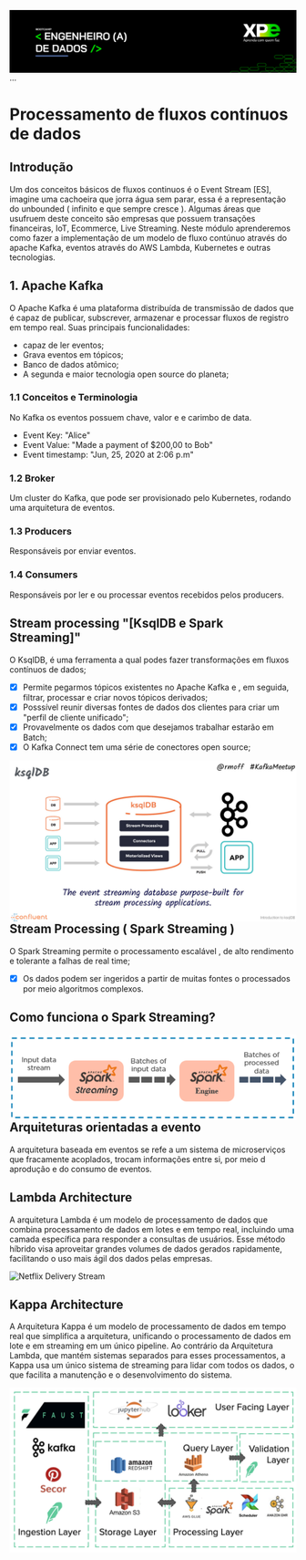 <img align="right" src="https://raw.githubusercontent.com/araujoeverton/XP_Bootcamp_Engenharia_de_Dados/main/assets/bootcamp-engenheiro-de-dados-xp.jpg" width="1080"/> ...

# Processamento de fluxos contínuos de dados

## Introdução

Um dos conceitos básicos de fluxos continuos é o Event Stream [ES], imagine uma cachoeira que jorra água sem parar, essa é a representação do unbounded ( infinito e que sempre cresce ).
Algumas áreas que usufruem deste conceito são empresas que possuem transações financeiras, IoT, Ecommerce, Live Streaming.
Neste módulo aprenderemos como fazer a implementação de um modelo de fluxo contúnuo através do apache Kafka, eventos através do AWS Lambda, Kubernetes e outras tecnologias.

## 1. Apache Kafka

O Apache Kafka é uma plataforma distribuída de transmissão de dados que é capaz de publicar, subscrever, armazenar e processar fluxos de registro em tempo real.
Suas principais funcionalidades:
* capaz de ler eventos;
* Grava eventos em tópicos;
* Banco de dados atômico;
* A segunda e maior tecnologia open source do planeta;

### 1.1 Conceitos e Terminologia

No Kafka os eventos possuem chave, valor e e carimbo de data.
* Event Key: "Alice"
* Event Value: "Made a payment of $200,00 to Bob"
* Event timestamp: "Jun, 25, 2020 at 2:06 p.m"

### 1.2 Broker

Um cluster do Kafka, que pode ser provisionado pelo Kubernetes, rodando uma arquitetura de eventos.

### 1.3 Producers

Responsáveis por enviar eventos.

### 1.4 Consumers

Responsáveis por ler e ou processar eventos recebidos pelos producers.

## Stream processing "[KsqlDB e Spark Streaming]"

O KsqlDB, é uma ferramenta a qual podes fazer transformações em fluxos contínuos de dados;
- [x] Permite pegarmos tópicos existentes no Apache Kafka e , em seguida, filtrar, processar e criar novos tópicos derivados;
- [x] Posssível reunir diversas fontes de dados dos clientes para criar um "perfil de cliente unificado";
- [x] Provavelmente os dados com que desejamos trabalhar estarão em Batch;
- [x] O Kafka Connect tem uma série de conectores open source;
      
<div width="1080">
<img align="left" src="https://raw.githubusercontent.com/araujoeverton/XP_Bootcamp_Engenharia_de_Dados/main/assets/ksqldb.jpg" />
</div>

## Stream Processing ( Spark Streaming )

O Spark Streaming permite o processamento escalável , de alto rendimento e tolerante a falhas de real time;
- [x] Os dados podem ser ingeridos a partir de muitas fontes o processados por meio algoritmos complexos.

## Como funciona o Spark Streaming?
<div width="1080">
<img align="left" src="https://raw.githubusercontent.com/araujoeverton/XP_Bootcamp_Engenharia_de_Dados/main/assets/main-qimg-40deb35b86d4744e7d5187b463e39ea8.webp"/>
</div>

## Arquiteturas orientadas a evento
A arquitetura baseada em eventos se refe a um sistema de microserviços que fracamente acoplados, trocam informações entre si, por meio d aprodução e do consumo de eventos.

## Lambda Architecture

A arquitetura Lambda é um modelo de processamento de dados que combina processamento de dados em lotes e em tempo real, incluindo uma camada específica para responder a consultas de usuários. Esse método híbrido visa aproveitar grandes volumes de dados gerados rapidamente, facilitando o uso mais ágil dos dados pelas empresas.

![Netflix Delivery Stream]("https://raw.githubusercontent.com/araujoeverton/XP_Bootcamp_Engenharia_de_Dados/main/assets/netflix-delivery-stream.webp")


## Kappa Architecture

A Arquitetura Kappa é um modelo de processamento de dados em tempo real que simplifica a arquitetura, unificando o processamento de dados em lote e em streaming em um único pipeline. Ao contrário da Arquitetura Lambda, que mantém sistemas separados para esses processamentos, a Kappa usa um único sistema de streaming para lidar com todos os dados, o que facilita a manutenção e o desenvolvimento do sistema.

<div width="1080">
<img align="left" src="https://raw.githubusercontent.com/araujoeverton/XP_Bootcamp_Engenharia_de_Dados/main/assets/robinhood-delivery-stream.webp"/>
</div>







  



